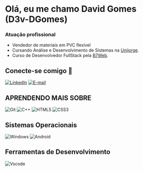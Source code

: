 # Olá, eu me chamo David Gomes (D3v-DGomes) 

### Atuação profissional 
- Vendedor de materiais em PVC flexível
- Cursando Análise e Desenvolvimento de Sistemas na [Unijorge](https://www.unijorge.edu.br/).
- Curso de Desenvolvedor FullStack pela [B7Web](https://lp.b7web.com.br/).

## Conecte-se comigo 📲

[![LinkedIn](https://img.shields.io/badge/LinkedIn-0077B5?style=for-the-badge&logo=linkedin&logoColor=white)](https://www.linkedin.com/in/david-gomes-6828b8223/)
[![E-mail](https://img.shields.io/badge/-Email-000?style=for-the-badge&logo=microsoft-outlook&logoColor=007BFF)](mailto:devgomes1223@hotmail.com)



## APRENDENDO MAIS SOBRE
![Git](https://img.shields.io/badge/GIT-E44C30?style=for-the-badge&logo=git&logoColor=white)
![C++](https://img.shields.io/badge/C%2B%2B-00599C?style=for-the-badge&logo=c%2B%2B&logoColor=white)
![HTML5](https://img.shields.io/badge/HTML5-E34F26?style=for-the-badge&logo=html5&logoColor=white)
![CSS3](https://img.shields.io/badge/CSS3-1572B6?style=for-the-badge&logo=css3&logoColor=white)

## Sistemas Operacionais
![Windows](https://img.shields.io/badge/Windows-000?style=for-the-badge&logo=windows&logoColor=2CA5E0)
![Android](https://img.shields.io/badge/Android-3DDC84?style=for-the-badge&logo=android&logoColor=white)

## Ferramentas de Desenvolvimento
![Vscode](https://img.shields.io/badge/Vscode-007ACC?style=for-the-badge&logo=visual-studio-code&logoColor=white)
